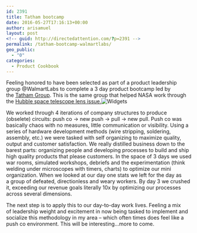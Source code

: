 ```yaml
---
id: 2391
title: Tatham bootcamp
date: 2016-05-27T17:16:13+00:00
author: arisamuel
layout: post
<!-- guid: http://directedattention.com/?p=2391 -->
permalink: /tatham-bootcamp-walmartlabs/
geo_public:
  - "0"
categories:
  - Product Cookbook
---
```

Feeling honored to have been selected as part of a product leadership group @WalmartLabs to complete a 3 day product bootcamp led by the [Tatham Group](http://tathamgroup.com/our-story/about-boot-camp/). This is the same group that helped NASA work through the [Hubble space telescope lens issue.](http://tathamgroup.com/communications/you-spin-me-right-around-baby-right-roundbreaking-free-from-the-cycle-of-recurring-business-problems/)<img class="alignnone size-medium wp-image-2433" src="https://i2.wp.com/www.samuelakerstein.com/wp-content/uploads/2016/05/image-300x225.jpg?fit=300%2C225" alt="Widgets" srcset="https://i0.wp.com/www.samuelakerstein.com/wp-content/uploads/2016/05/image.jpg?w=3264 3264w, https://i0.wp.com/www.samuelakerstein.com/wp-content/uploads/2016/05/image.jpg?resize=300%2C225 300w, https://i0.wp.com/www.samuelakerstein.com/wp-content/uploads/2016/05/image.jpg?resize=768%2C576 768w, https://i0.wp.com/www.samuelakerstein.com/wp-content/uploads/2016/05/image.jpg?resize=1024%2C768 1024w, https://i0.wp.com/www.samuelakerstein.com/wp-content/uploads/2016/05/image.jpg?w=1680 1680w, https://i0.wp.com/www.samuelakerstein.com/wp-content/uploads/2016/05/image.jpg?w=2520 2520w" sizes="(max-width: 300px) 85vw, 300px" data-recalc-dims="1" />

We worked through 4 iterations of company structures to produce (obselete) circuits: push co -> new push -> pull -> new pull. Push co was basically chaos with no measures, little communication or visibility. Using a series of hardware development methods (wire stripping, soldering, assembly, etc.) we were tasked with self organizing to maximize quality, output and customer satisfaction. We really distilled business down to the barest parts: organizing people and developing processes to build and ship high quality products that please customers. In the space of 3 days we used war rooms, simulated workshops, debriefs and the experimentation (think welding under microscopes with timers, charts) to optimize our mini organization. When we looked at our day one stats we left for the day as a group of defeated, directionless and weary workers. By day 3 we crushed it, exceeding our revenue goals literally 10x by optimizing our processes across several dimensions.

The next step is to apply this to our day-to-day work lives. Feeling a mix of leadership weight and excitement in now being tasked to implement and socialize this methodology in my area &#8211; which often times does feel like a push co environment. This will be interesting&#8230;more to come.

&nbsp;

&nbsp;

&nbsp;